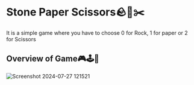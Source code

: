 # Stone Paper Scissors🪨📄✂️
It is a simple game where you have to choose 0 for Rock, 1 for paper or 2 for Scissors
## Overview of Game🎮🕹️👾
![Screenshot 2024-07-27 121521](https://github.com/user-attachments/assets/6f475b11-8b01-45aa-ad1e-53085b22ad3c)

